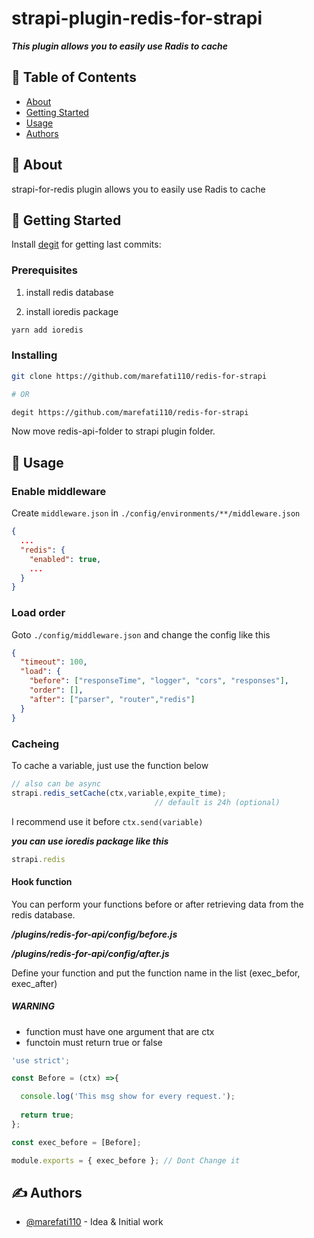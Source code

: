 # strapi-plugin-redis-for-strapi

***This plugin allows you to easily use Radis to cache***

## 📝 Table of Contents

- [About](#about)
- [Getting Started](#getting_started)
- [Usage](#usage)
- [Authors](#authors)

## 🧐 About

strapi-for-redis plugin allows you to easily use Radis to cache

## 🏁 Getting Started

Install [degit](https://github.com/Rich-Harris/degit) for getting last commits:

### Prerequisites

1) install redis database

2) install ioredis package

```bash
yarn add ioredis
```

### Installing

```bash
git clone https://github.com/marefati110/redis-for-strapi

# OR

degit https://github.com/marefati110/redis-for-strapi
```

Now move redis-api-folder to strapi plugin folder.

## 🎈 Usage

### Enable middleware

Create ```middleware.json``` in ```./config/environments/**/middleware.json```

```json
{
  ...
  "redis": {
    "enabled": true,
    ...
  }
}
```

### Load order

Goto ```./config/middleware.json``` and change the config like this

```json
{
  "timeout": 100,
  "load": {
    "before": ["responseTime", "logger", "cors", "responses"],
    "order": [],
    "after": ["parser", "router","redis"]
  }
}
```

### Cacheing

To cache a variable, just use the function below

  ```javascript
  // also can be async
  strapi.redis_setCache(ctx,variable,expite_time);
                                  // default is 24h (optional)
  ```

  I recommend use it before ```ctx.send(variable)```

***you can use ioredis package like this***

```javascript
strapi.redis
```

#### Hook function

You can perform your functions before or after retrieving data from the redis database.

***/plugins/redis-for-api/config/before.js***

***/plugins/redis-for-api/config/after.js***

Define your function and put the function name in the list (exec_befor, exec_after)

##### WARNING

- function must have one argument that are ctx
- functoin must return true or false

```javascript
'use strict';

const Before = (ctx) =>{

  console.log('This msg show for every request.');
  
  return true;
};

const exec_before = [Before];

module.exports = { exec_before }; // Dont Change it
```

## ✍️ Authors

- [@marefati110](https://github.com/marefati110) - Idea & Initial work
